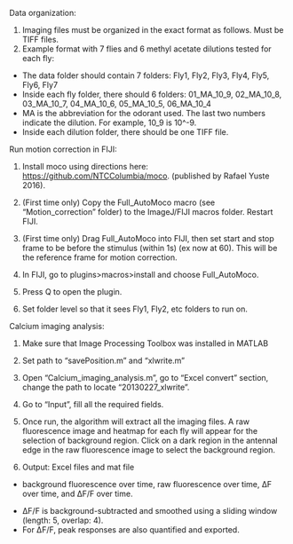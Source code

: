 Data organization:
1. Imaging files must be organized in the exact format as follows. Must be TIFF files.
2. Example format with 7 flies and 6 methyl acetate dilutions tested for each fly:
- The data folder should contain 7 folders: Fly1, Fly2, Fly3, Fly4, Fly5, Fly6, Fly7
- Inside each fly folder, there should 6 folders: 01_MA_10_9, 02_MA_10_8, 03_MA_10_7, 04_MA_10_6, 05_MA_10_5, 06_MA_10_4
- MA is the abbreviation for the odorant used. The last two numbers indicate the dilution. For example, 10_9 is 10^-9.
- Inside each dilution folder, there should be one TIFF file.

Run motion correction in FIJI:
1. Install moco using directions here: https://github.com/NTCColumbia/moco. (published by Rafael Yuste 2016).

2. (First time only) Copy the Full_AutoMoco macro (see “Motion_correction” folder) to the ImageJ/FIJI macros folder. Restart FIJI.

3. (First time only) Drag Full_AutoMoco into FIJI, then set start and stop frame to be before the stimulus (within 1s) (ex now at 60). This will be the reference frame for motion correction.

4. In FIJI, go to plugins>macros>install and choose Full_AutoMoco.

5. Press Q to open the plugin.

6. Set folder level so that it sees Fly1, Fly2, etc folders to run on.

Calcium imaging analysis:
1. Make sure that Image Processing Toolbox was installed in MATLAB

2. Set path to “savePosition.m” and “xlwrite.m”

3. Open “Calcium_imaging_analysis.m”, go to “Excel convert” section, change the path to locate “20130227_xlwrite”.

4. Go to “Input”, fill all the required fields.

5. Once run, the algorithm will extract all the imaging files. A raw fluorescence image and heatmap for each fly will appear for the selection of background region. Click on a dark region in the antennal edge in the raw fluorescence image to select the background region.

6. Output: Excel files and mat file
- background fluorescence over time, raw fluorescence over time, ΔF over time, and ΔF/F over time.
* ΔF/F is background-subtracted and smoothed using a sliding window (length: 5, overlap: 4).
* For ΔF/F, peak responses are also quantified and exported.
